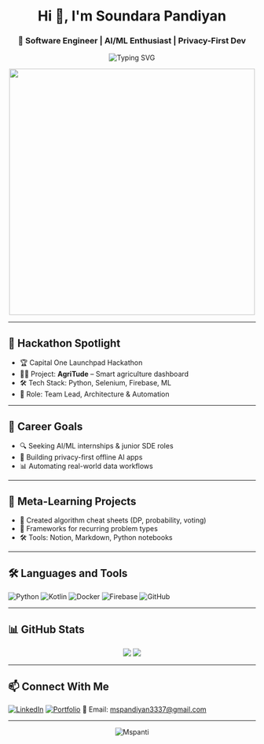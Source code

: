 <h1 align="center">Hi 👋, I'm Soundara Pandiyan</h1>
<h3 align="center">🚀 Software Engineer | AI/ML Enthusiast | Privacy-First Dev</h3>

<p align="center">
  <img src="https://readme-typing-svg.demolab.com?font=Fira+Code&weight=500&size=24&pause=1000&color=00F7FF&center=true&vCenter=true&width=435&lines=Hi+I'm+Soundara+Pandiyan;AI%2FML+Engineer+%7C+Privacy-First+Dev;Python+%7C+Selenium+%7C+Edge+WebDriver;AgriTude+Hackathon+Lead+🚀" alt="Typing SVG" />
</p>

<p align="center">
  <img src="https://github.com/Anmol-Baranwal/Cool-GIFs-For-GitHub/blob/main/Assets/Coding%20Vibe.gif?raw=true" width="500"/>
</p>

---

## 🚀 Hackathon Spotlight
- 🏆 Capital One Launchpad Hackathon
- 🧑‍🌾 Project: **AgriTude** – Smart agriculture dashboard
- 🛠️ Tech Stack: Python, Selenium, Firebase, ML
- 🎯 Role: Team Lead, Architecture & Automation

---

## 🎯 Career Goals
- 🔍 Seeking AI/ML internships & junior SDE roles
- 🧠 Building privacy-first offline AI apps
- 📊 Automating real-world data workflows

---

## 🧪 Meta-Learning Projects
- 📘 Created algorithm cheat sheets (DP, probability, voting)
- 🧠 Frameworks for recurring problem types
- 🛠️ Tools: Notion, Markdown, Python notebooks

---

## 🛠️ Languages and Tools

![Python](https://img.shields.io/badge/-Python-333333?style=flat&logo=python)
![Kotlin](https://img.shields.io/badge/-Kotlin-333333?style=flat&logo=kotlin)
![Docker](https://img.shields.io/badge/-Docker-333333?style=flat&logo=docker)
![Firebase](https://img.shields.io/badge/-Firebase-333333?style=flat&logo=firebase)
![GitHub](https://img.shields.io/badge/-GitHub-333333?style=flat&logo=github)

---

## 📊 GitHub Stats

<p align="center">
  <img src="https://github-readme-stats.vercel.app/api?username=Mspanti&show_icons=true&theme=radical" />
  <img src="https://github-readme-streak-stats.herokuapp.com/?user=Mspanti&theme=radical" />
</p>

---

## 📫 Connect With Me

[![LinkedIn](https://img.shields.io/badge/-LinkedIn-0077B5?style=flat&logo=linkedin&logoColor=white)](http://www.linkedin.com/in/soundara-pant)
[![Portfolio](https://img.shields.io/badge/-Portfolio-000000?style=flat&logo=firefox&logoColor=white)](https://soundar-portfolio-sde.onrender.com/)
📧 Email: mspandiyan3337@gmail.com

---

<p align="center">
  <img src="https://komarev.com/ghpvc/?username=Mspanti&label=Profile%20views&color=0e75b6&style=flat" alt="Mspanti" />
</p>
